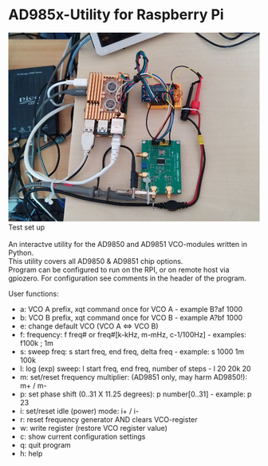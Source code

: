 # AD985x-Utility for Raspberry Pi

![](https://github.com/Bevedel/AD985x-Utility/blob/main/RPi-driving-AD9850%2651.jpg)\
Test set up\
\
An interactve utility for the AD9850 and AD9851 VCO-modules written in Python.\
This utility covers all AD9850 & AD9851 chip options.\
Program can be configured to run on the RPI, or on remote host via gpiozero.
For configuration see comments in the header of the program.

User functions:

- a: VCO A prefix, xqt command once for VCO A - example B?af 1000
- b: VCO B prefix, xqt command once for VCO B - example A?bf 1000
- e: change default VCO (VCO A <=> VCO B)
- f: frequency: f freq# or freq#[k-kHz, m-mHz, c-1/100Hz] - examples: f100k ; 1m
- s: sweep freq: s start freq, end freq, delta freq - example: s 1000 1m 100k
- l: log (exp) sweep: l start freq, end freq, number of steps - l 20 20k 20
- m: set/reset frequency multiplier: (AD9851 only, may harm AD9850!): m+ / m-
- p: set phase shift (0..31 X 11.25 degrees): p number[0..31] - example: p 23
- i: set/reset idle (power) mode: i+ / i-
- r: reset frequency generator AND clears VCO-register
- w: write register (restore VCO register value)
- c: show current configuration settings
- q: quit program
- h: help
